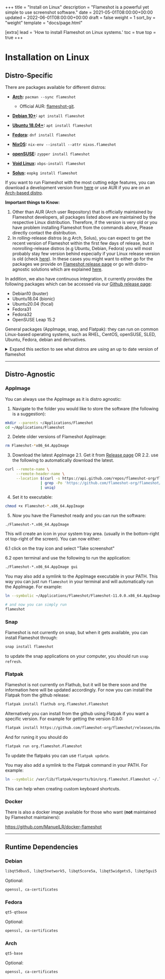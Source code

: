 +++
title = "Install on Linux"
description = "Flameshot is a powerful yet simple to use screenshot software."
date = 2021-05-01T08:00:00+00:00
updated = 2022-06-01T08:00:00+00:00
draft = false
weight = 1
sort_by = "weight"
template = "docs/page.html"

[extra]
lead = 'How to install Flameshot on Linux systems.'
toc = true
top = true
+++


# Installation on Linux

## Distro-Specific

There are packages available for different distros:

- **[Arch](https://www.archlinux.org/packages/community/x86_64/flameshot/):** `pacman --sync flameshot`
    - Official AUR: [flameshot-git](https://aur.archlinux.org/packages/flameshot-git).

- **[Debian 10+](https://tracker.debian.org/pkg/flameshot):** `apt install flameshot`

- **[Ubuntu 18.04+](https://launchpad.net/ubuntu/+source/flameshot):** `apt install flameshot`

- **[Fedora](https://src.fedoraproject.org/rpms/flameshot):** `dnf install flameshot`

- **[NixOS](https://search.nixos.org/packages?query=flameshot):** `nix-env --install --attr nixos.flameshot`

- **[openSUSE](https://software.opensuse.org/package/flameshot):** `zypper install flameshot`

- **[Void Linux](https://github.com/voidlinux/void-packages/tree/master/srcpkgs/flameshot):** `xbps-install flameshot`

- **[Solus](https://dev.getsol.us/source/flameshot/):** `eopkg install flameshot`



If you want to run Flameshot with the most cutting edge features, you can
download a development version from [here](../development-build) or use AUR if you are on an [Arch-based distro](https://wiki.archlinux.org/title/Arch-based_distributions).


**Important things to Know:**

1. Other than AUR (Arch user Repository) that is officially maintained by Flameshot developers, all packages listed above are maintained by the respective Linux distribution. Therefore, if the version is very old or you have problem installing Flameshot from the commands above, Please directly contact the distribution.
2. In rolling-release distros (e.g Arch, Solus), you can expect to get the recent version of Flameshot within the first few days of release, but in nonrolling-release distros (e.g Ubuntu, Debian, Fedora) you will most probably stay few version behind especially if your Linux release version is old (check [here](https://repology.org/metapackage/flameshot/versions)). In these cases you might want to either go for the packages we provide on [Flameshot release page](https://github.com/flameshot-org/flameshot/releases) or go with distro-agnostic solutions which are explained [here](#distro-agnostic).


In addition, we also have continuous integration, it currently provides the following packages which can be accessed via our [Github release page](https://github.com/flameshot-org/flameshot/releases):

- Debian10 (buster)
- Ubuntu18.04 (bionic)
- Ubuntu20.04 (focal)
- Fedora31
- Fedora32
- OpenSUSE Leap 15.2

General packages (AppImage, snap, and Flatpak): they can run on common Linux-based operating systems, such as RHEL, CentOS, openSUSE, SLED, Ubuntu, Fedora, debian and derivatives.

<details>
  <summary>Expand this section to see what distros are using an up to date version of flameshot</summary>
  <a href="https://repology.org/metapackage/flameshot/versions">
    <img src="https://repology.org/badge/vertical-allrepos/flameshot.svg" alt="Packaging status">
  </a>
</details>


-------------------------------------------------

## Distro-Agnostic

### AppImage

You can always use the AppImage as it is distro agnostic:

1. Navigate to the folder you would like to store the software (the following is a suggestion):

```sh
mkdir --parents ~/Applications/Flameshot
cd ~/Applications/Flameshot
```

2. Delete older versions of Flameshot AppImage:

```sh
rm Flameshot-*x86_64.AppImage
```

3. Download the latest AppImage
   2.1. Get it from [Release page](https://github.com/flameshot-org/flameshot/releases/latest)
   OR
   2.2. use the following to automatically download the latest.

```sh
curl --remote-name \
     --remote-header-name \
     --location $(curl -s https://api.github.com/repos/flameshot-org/flameshot/releases/latest \
                | grep -Po 'https://github.com/flameshot-org/flameshot/releases/download/[^}]*\.AppImage' \
                | uniq)
```

4. Set it to executable:

```sh
chmod +x Flameshot-*.x86_64.AppImage
```

5. Now you have the Flameshot ready and you can run the software:

```sh
./Flameshot-*.x86_64.AppImage
```

This will create an icon in your system tray area. (usually in the bottom-right ot top-right of the screen). You can now either:

6.1 click on the tray icon and select "Take screenshot"

6.2 open terminal and use the following to run the application:

```sh
./Flameshot-*.x86_64.AppImage gui
```
You may also add a symlink to the AppImage executable in your PATH. This way you can just run `flameshot` in your terminal and will automatically run the AppImage. For example:

```sh
ln --symbolic ~/Applications/Flameshot/Flameshot-11.0.0.x86_64.AppImage ~/.local/bin/flameshot

# and now you can simply run
flameshot
```

### Snap

Flameshot is not currently on snap, but when it gets available, you can install Flameshot through:

```sh
snap install flameshot
```

to update the snap applications on your computer, you should run `snap refresh`.


### Flatpak

Flameshot is not currently on Flathub, but it will be there soon and the information here will be updated accordingly. For now you can install the Flatpak from the github release:

```sh
flatpak install flathub org.flameshot.Flameshot
```

Alternatively you can install from the github using Flatpak if you want a specific version. For example for getting the version 0.9.0:

```sh
flatpak install https://github.com/flameshot-org/flameshot/releases/download/v0.9.0/org.flameshot.Flameshot-0.9.0.x86_64.flatpak
```

And for runing it you should do

```sh
flatpak run org.flameshot.Flameshot
```

To update the flatpaks you can use `flatpak update`.

You may also add a symlink to the Flatpak command in your PATH. For example:

```sh
ln --symbolic /var/lib/flatpak/exports/bin/org.flameshot.Flameshot ~/.local/bin/flameshot
```

This can help when creating custom keyboard shortcuts.


### Docker

There is also a docker image available for those who want (**not** maintained by Flameshot maintainers):

<https://github.com/ManuelLR/docker-flameshot>

-------------------------------------------------

## Runtime Dependencies

### Debian

```sh
libqt5dbus5, libqt5network5, libqt5core5a, libqt5widgets5, libqt5gui5
```
Optional:

```sh
openssl, ca-certificates
```

### Fedora
```sh
qt5-qtbase
```

Optional:

```sh
openssl, ca-certificates
```

### Arch

```sh
qt5-base
```
Optional:

```sh
openssl, ca-certificates
```
